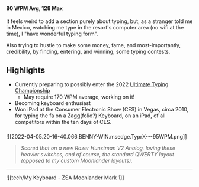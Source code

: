  #### 80 WPM Avg, 128 Max

It feels weird to add a section purely about typing, but, as a stranger told me in Mexico, watching me type in the resort's computer area (no wifi at the time), I "have wonderful typing form".

Also trying to hustle to make some money, fame, and most-importantly, credibility, by finding, entering, and winning, some typing contests.


## Highlights
- Currently preparing to possibly enter the 2022 [Ultimate Typing Championship](https://ultimatetypingchampionship.com/)
	- May require 170 WPM average, working on it!
- Becoming keyboard enthusiast
- Won iPad at the Consumer Electronic Show (CES) in Vegas, circa 2010, for typing the fa on a Zagg(folio?) Keyboard, on an iPad, of all competitors within the ten days of CES.


### 




![[2022-04-05.20-16-40.066.BENNY-WIN.msedge.TyprX---95WPM.png]]
> *Scored that on a new Razer Hunstman V2 Analog, loving these heavier switches, and of course, the standard QWERTY layout (opposed to my custom Moonlander layouts).*

---

![[tech/My Keyboard - ZSA Moonlander Mark 1]]